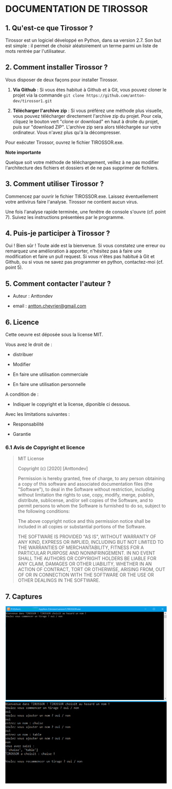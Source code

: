 
# DOCUMENTATION DE TIROSSOR

## 1. Qu'est-ce que Tirossor ?

Tirossor est un logiciel développé en Python, dans sa version 2.7. Son but est simple : il permet de choisir aléatoirement un terme parmi un liste de mots rentrée par l'utilisateur.

  

## 2. Comment installer Tirossor ?

Vous disposer de deux façons pour installer Tirossor.

1.  **Via Github** : Si vous êtes habitué à Github et à Git, vous pouvez cloner le projet via la commande `git clone https://github.com/antton-dev/tirossor1.git`

2.  **Télécharger l'archive zip** : Si vous préférez une méthode plus visuelle, vous pouvez télécharger directement l'archive zip du projet. Pour cela, cliquez le bouton vert "clone or download" en haut à droite du projet, puis sur "download ZIP". L'archive zip sera alors téléchargée sur votre ordinateur. Vous n'avez plus qu'à la décompresser.

  

Pour exécuter Tirossor, ouvrez le fichier TIROSSOR.exe.

  

**Note importante**

Quelque soit votre méthode de téléchargement, veillez à ne pas modifier l'architecture des fichiers et dossiers et de ne pas supprimer de fichiers.

  

## 3. Comment utiliser Tirossor ?

Commencez par ouvrir le fichier TIROSSOR.exe. Laissez éventuellement votre antivirus faire l'analyse. Tirossor ne contient aucun virus.

Une fois l'analyse rapide terminée, une fenêtre de console s'ouvre (cf. point 7). Suivez les instructions présentées par le programme.

  

## 4. Puis-je participer à Tirossor ?

Oui ! Bien sûr ! Toute aide est la bienvenue. Si vous constatez une erreur ou remarquez une amélioration à apporter, n'hésitez pas à faire une modification et faire un pull request. Si vous n'êtes pas habitué à Git et Github, ou si vous ne savez pas programmer en python, contactez-moi (cf. point 5).

  

## 5. Comment contacter l'auteur ?

- Auteur : Anttondev

- email : antton.chevrier@gmail.com

  

## 6. Licence

Cette oeuvre est déposée sous la license MIT.

Vous avez le droit de :

- distribuer

- Modifier

- En faire une utilisation commerciale

- En faire une utilisation personnelle

  

A condition de :

- Indiquer le copyright et la license, diponible ci dessous.

  

Avec les limitations suivantes :

- Responsabilité

- Garantie

  

### 6.1 Avis de Copyright et licence

> MIT License
> 
> Copyright (c) [2020] [Anttondev]
> 
> Permission is hereby granted, free of charge, to any person obtaining
> a copy of this software and associated documentation files (the
> "Software"), to deal in the Software without restriction, including
> without limitation the rights to use, copy, modify, merge, publish,
> distribute, sublicense, and/or sell copies of the Software, and to
> permit persons to whom the Software is furnished to do so, subject to
> the following conditions:
> 
> The above copyright notice and this permission notice shall be
> included in all copies or substantial portions of the Software.
> 
> THE SOFTWARE IS PROVIDED "AS IS", WITHOUT WARRANTY OF ANY KIND, EXPRESS OR IMPLIED, INCLUDING BUT NOT LIMITED TO THE WARRANTIES OF MERCHANTABILITY, FITNESS FOR A PARTICULAR PURPOSE AND NONINFRINGEMENT. IN NO EVENT SHALL THE AUTHORS OR COPYRIGHT HOLDERS BE LIABLE FOR ANY CLAIM, DAMAGES OR OTHER LIABILITY, WHETHER IN AN ACTION OF CONTRACT, TORT OR OTHERWISE, ARISING FROM, OUT OF OR IN CONNECTION WITH THE SOFTWARE OR THE USE OR OTHER DEALINGS IN THE SOFTWARE.

## 7. Captures

![capture1](doc/capture1.png)
![capture2](doc/capture2.png)